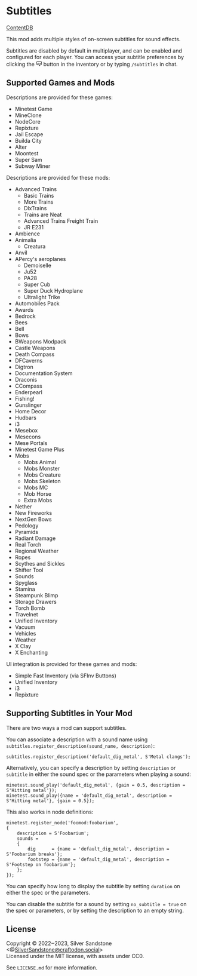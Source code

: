 Subtitles
=========

[ContentDB](https://content.minetest.net/packages/SilverSandstone/subtitles/)

This mod adds multiple styles of on-screen subtitles for sound effects.

Subtitles are disabled by default in multiplayer, and can be enabled and configured for each player.
You can access your subtitle preferences by clicking the ![Subtitles icon] button in the inventory or by typing `/subtitles` in chat.


Supported Games and Mods
------------------------

Descriptions are provided for these games:

- Minetest Game
- MineClone
- NodeCore
- Repixture
- Jail Escape
- Builda City
- Alter
- Moontest
- Super Sam
- Subway Miner

Descriptions are provided for these mods:

- Advanced Trains
    - Basic Trains
    - More Trains
    - DlxTrains
    - Trains are Neat
    - Advanced Trains Freight Train
    - JR E231
- Ambience
- Animalia
    - Creatura
- Anvil
- APercy's aeroplanes
    - Demoiselle
    - Ju52
    - PA28
    - Super Cub
    - Super Duck Hydroplane
    - Ultralight Trike
- Automobiles Pack
- Awards
- Bedrock
- Bees
- Bell
- Bows
- BWeapons Modpack
- Castle Weapons
- Death Compass
- DFCaverns
- Digtron
- Documentation System
- Draconis
- CCompass
- Enderpearl
- Fishing!
- Gunslinger
- Home Decor
- Hudbars
- i3
- Mesebox
- Mesecons
- Mese Portals
- Minetest Game Plus
- Mobs
    - Mobs Animal
    - Mobs Monster
    - Mobs Creature
    - Mobs Skeleton
    - Mobs MC
    - Mob Horse
    - Extra Mobs
- Nether
- New Fireworks
- NextGen Bows
- Pedology
- Pyramids
- Radiant Damage
- Real Torch
- Regional Weather
- Ropes
- Scythes and Sickles
- Shifter Tool
- Sounds
- Spyglass
- Stamina
- Steampunk Blimp
- Storage Drawers
- Torch Bomb
- Travelnet
- Unified Inventory
- Vacuum
- Vehicles
- Weather
- X Clay
- X Enchanting

UI integration is provided for these games and mods:

- Simple Fast Inventory (via SFInv Buttons)
- Unified Inventory
- i3
- Repixture


Supporting Subtitles in Your Mod
--------------------------------

There are two ways a mod can support subtitles.

You can associate a description with a sound name using
`subtitles.register_description(sound_name, description)`:

	subtitles.register_description('default_dig_metal', S'Metal clangs');

Alternatively, you can specify a description by setting `description` or
`subtitle` in either the sound spec or the parameters when playing a sound:

	minetest.sound_play('default_dig_metal', {gain = 0.5, description = S'Hitting metal'});
	minetest.sound_play({name = 'default_dig_metal', description = S'Hitting metal'}, {gain = 0.5});

This also works in node definitions:

	minetest.register_node('foomod:foobarium',
	{
		description = S'Foobarium';
		sounds =
		{
		    dig      = {name = 'default_dig_metal', description = S'Foobarium breaks'};
		    footstep = {name = 'default_dig_metal', description = S'Footstep on foobarium'};
		};
	});

You can specify how long to display the subtitle by setting `duration` on
either the spec or the parameters.

You can disable the subtitle for a sound by setting `no_subtitle = true` on
the spec or parameters, or by setting the description to an empty string.


License
-------

Copyright © 2022‒2023, Silver Sandstone <@SilverSandstone@craftodon.social>  
Licensed under the MIT license, with assets under CC0.

See `LICENSE.md` for more information.


[Subtitles icon]: data:image/png;base64,iVBORw0KGgoAAAANSUhEUgAAABAAAAAQAgMAAABinRfyAAAACVBMVEUAAAAAAAD///+D3c/SAAAAAXRSTlMAQObYZgAAAC5JREFUCFtjYEAFrKGhAQxSq1YtQSckp6WmQFmR06As1tDMAKCeFJBGEIPBgQEAwEwSV24kTgQAAAAASUVORK5CYII=
 "Subtitles"
